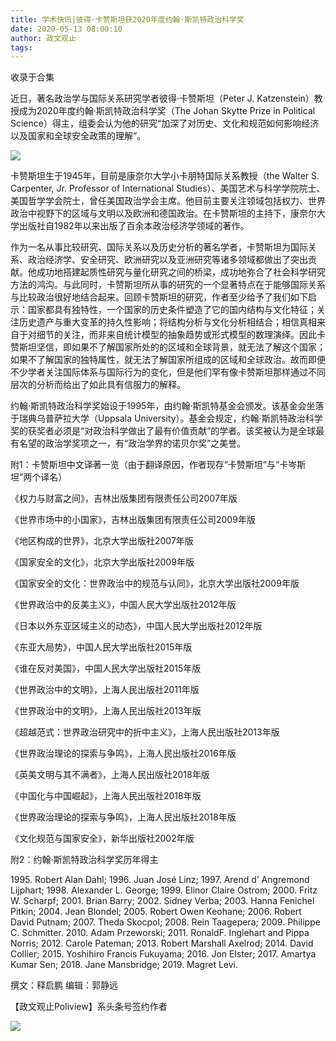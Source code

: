 ```yaml
---
title: 学术快讯|彼得·卡赞斯坦获2020年度约翰·斯凯特政治科学奖
date: 2020-05-13 08:00:10
author: 政文观止
tags: 
---
```



收录于合集

近日，著名政治学与国际关系研究学者彼得·卡赞斯坦（Peter J. Katzenstein）教授成为2020年度约翰·斯凯特政治科学奖（The Johan
Skytte Prize in Political
Science）得主，组委会认为他的研究“加深了对历史、文化和规范如何影响经济以及国家和全球安全政策的理解”。

  

![](/images/305/2.png)

  

  
  

  

卡赞斯坦生于1945年，目前是康奈尔大学小卡朋特国际关系教授（the Walter S. Carpenter, Jr. Professor of
International
Studies）、美国艺术与科学学院院士、美国哲学学会院士，曾任美国政治学会主席。他目前主要关注领域包括权力、世界政治中视野下的区域与文明以及欧洲和德国政治。在卡赞斯坦的主持下，康奈尔大学出版社自1982年以来出版了百余本政治经济学领域的著作。

  

作为一名从事比较研究、国际关系以及历史分析的著名学者，卡赞斯坦为国际关系、政治经济学、安全研究、欧洲研究以及亚洲研究等诸多领域都做出了突出贡献。他成功地搭建起质性研究与量化研究之间的桥梁，成功地弥合了社会科学研究方法的鸿沟。与此同时，卡赞斯坦所从事的研究的一个显著特点在于能够国际关系与比较政治很好地结合起来。回顾卡赞斯坦的研究，作者至少给予了我们如下启示：国家都具有独特性，一个国家的历史条件塑造了它的国内结构与文化特征；关注历史遗产与重大变革的持久性影响；将结构分析与文化分析相结合；相信真相来自于对细节的关注，而非来自统计模型的抽象趋势或形式模型的数理演绎。因此卡赞斯坦坚信，即如果不了解国家所处的的区域和全球背景，就无法了解这个国家；如果不了解国家的独特属性，就无法了解国家所组成的区域和全球政治。故而即便不少学者关注国际体系与国际行为的变化，但是他们罕有像卡赞斯坦那样通过不同层次的分析而给出了如此具有信服力的解释。

  

约翰·斯凯特政治科学奖始设于1995年，由约翰·斯凯特基金会颁发。该基金会坐落于瑞典乌普萨拉大学（Uppsala
University）。基金会规定，约翰·斯凯特政治科学奖的获奖者必须是“对政治科学做出了最有价值贡献”的学者。该奖被认为是全球最有名望的政治学奖项之一，有“政治学界的诺贝尔奖”之美誉。

  

  
  

  

附1：卡赞斯坦中文译著一览（由于翻译原因，作者现存“卡赞斯坦”与“卡岑斯坦”两个译名）  

《权力与财富之间》，吉林出版集团有限责任公司2007年版  

《世界市场中的小国家》，吉林出版集团有限责任公司2009年版

《地区构成的世界》，北京大学出版社2007年版

《国家安全的文化》，北京大学出版社2009年版

《国家安全的文化：世界政治中的规范与认同》，北京大学出版社2009年版

《世界政治中的反美主义》，中国人民大学出版社2012年版

《日本以外东亚区域主义的动态》，中国人民大学出版社2012年版

《东亚大局势》，中国人民大学出版社2015年版

《谁在反对美国》，中国人民大学出版社2015年版

《世界政治中的文明》，上海人民出版社2011年版

《世界政治中的文明》，上海人民出版社2013年版

《超越范式：世界政治研究中的折中主义》，上海人民出版社2013年版

《世界政治理论的探索与争鸣》，上海人民出版社2016年版

《英美文明与其不满者》，上海人民出版社2018年版

《中国化与中国崛起》，上海人民出版社2018年版

《世界政治理论的探索与争鸣》，上海人民出版社2018年版

《文化规范与国家安全》，新华出版社2002年版

  

  
  

  

附2：约翰·斯凯特政治科学奖历年得主

  

1995\. Robert Alan Dahl; 1996. Juan José Linz; 1997. Arend d’ Angremond
Lijphart; 1998. Alexander L. George; 1999. Elinor Claire Ostrom; 2000. Fritz
W. Scharpf; 2001. Brian Barry; 2002. Sidney Verba; 2003. Hanna Fenichel
Pitkin; 2004. Jean Blondel; 2005. Robert Owen Keohane; 2006. Robert David
Putnam; 2007. Theda Skocpol; 2008. Rein Taagepera; 2009. Philippe C.
Schmitter. 2010. Adam Przeworski; 2011. RonaldF. Inglehart and Pippa Norris;
2012. Carole Pateman; 2013. Robert Marshall Axelrod; 2014. David Collier;
2015. Yoshihiro Francis Fukuyama; 2016. Jon Elster; 2017. Amartya Kumar Sen;
2018. Jane Mansbridge; 2019. Magret Levi.

  

撰文：释启鹏 编辑：郭静远

【政文观止Poliview】系头条号签约作者

  

![](/images/305/3.jpeg)

  

